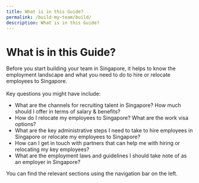 ```yaml
---
title: What is in this Guide?
permalink: /build-my-team/build/
description: What is in this Guide?
---
```

# What is in this Guide?

Before you start building your team in Singapore, it helps to know the employment landscape and what you need to do to hire or relocate employees to Singapore. <br>
<br>
Key questions you might have include:
* What are the channels for recruiting talent in Singapore? How much should I offer in terms of salary &amp; benefits?
* How do I relocate my employees to Singapore? What are the work visa options?
* What are the key administrative steps I need to take to hire employees in Singapore or relocate my employees to Singapore?
* How can I get in touch with partners that can help me with hiring or relocating my key employees?
* What are the employment laws and guidelines I should take note of as an employer in Singapore?

You can find the relevant sections using the navigation bar on the left.